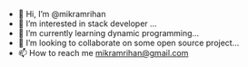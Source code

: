 - 👋 Hi, I’m @mikramrihan
- 👀 I’m interested in stack developer ...
- 🌱 I’m currently learning dynamic programming...
- 💞️ I’m looking to collaborate on some open source project...
- 📫 How to reach me mikramrihan@gmail.com

<!---
mikramrihan/mikramrihan is a ✨ special ✨ repository because its `README.md` (this file) appears on your GitHub profile.
You can click the Preview link to take a look at your changes.
--->
